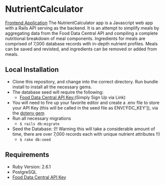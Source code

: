 # NutrientCalculator
 <a href='https://github.com/antimonysayz/NutrientCalculator_Frontend'>Frontend Application</a>
The NutrientCalculator app is a Javascript web app with a Rails API serving as the backend. It is an attempt to simplify meals by aggregating data from the Food Data Central API and compiling a complete nutritional breakdown of meal components.  Ingredients for meals are comprised of 7,000 database records with in-depth nutrient profiles.  Meals can be saved and revisted, and ingredients can be removed or added from meals.  





## Local Installation
- Clone this repository, and change into the correct directory.  Run bundle install to install all the necessary gems.  
- The database seed will require the following:
  + <a href="https://fdc.nal.usda.gov/api-key-signup.html">Food Data Central API Key:</a>(Simply Sign Up via Link)
- You will need to fire up your favorite editor and create a .env file to store your API Key (this will be called in the seed file as ENV['FDC_KEY']), via the <a href="https://github.com/bkeepers/dotenv">dotenv gem</a>
- Run all necessary migrations  
  + ```$ rails db:migrate```
- Seed the Database: (!! Warning this will take a considerable amount of time, there are over 7,000 records each with unique nutrient attributes !!) 
  + ```$ rake db:seed``` 


## Requirements
- Ruby Version: 2.6.1
- PostgreSQL
- <a href="https://fdc.nal.usda.gov/api-key-signup.html">Food Data Central API Key</a>
